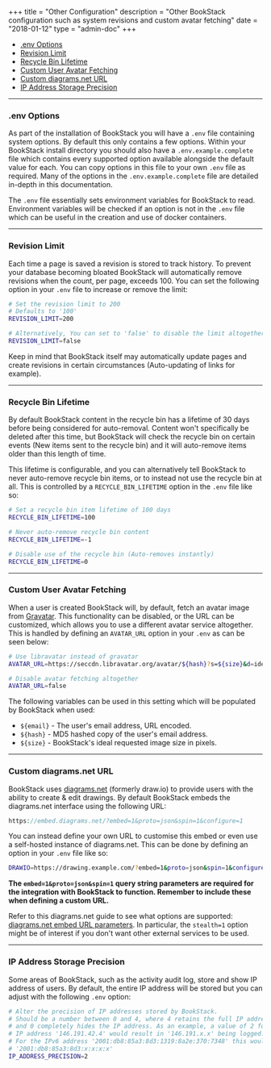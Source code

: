 +++
title = "Other Configuration"
description = "Other BookStack configuration such as system revisions and custom avatar fetching"
date = "2018-01-12"
type = "admin-doc"
+++


* [.env Options](#env-options)
* [Revision Limit](#revision-limit)
* [Recycle Bin Lifetime](#recycle-bin-lifetime )
* [Custom User Avatar Fetching](#custom-user-avatar-fetching)
* [Custom diagrams.net URL](#custom-diagramsnet-url)
* [IP Address Storage Precision](#ip-address-storage-precision)

---

### .env Options

As part of the installation of BookStack you will have a `.env` file containing system options. By default this only contains a few options.
Within your BookStack install directory you should also have a `.env.example.complete` file which contains every supported option available alongside the default value for each.
You can copy options in this file to your own `.env` file as required. Many of the options in the `.env.example.complete` file are detailed in-depth in this documentation.

The `.env` file essentially sets environment variables for BookStack to read. Environment variables will be checked if an option is not in the `.env` file which can be useful
in the creation and use of docker containers.

---

### Revision Limit

Each time a page is saved a revision is stored to track history. To prevent your database becoming bloated BookStack will automatically remove revisions when the count, per page, exceeds 100. You can set the following option in your `.env` file to increase or remove the limit:

```bash
# Set the revision limit to 200
# Defaults to '100'
REVISION_LIMIT=200

# Alternatively, You can set to 'false' to disable the limit altogether.
REVISION_LIMIT=false
```

Keep in mind that BookStack itself may automatically update pages and create revisions in certain circumstances (Auto-updating of links for example).

---

### Recycle Bin Lifetime

By default BookStack content in the recycle bin has a lifetime of 30 days before being considered for auto-removal.
Content won't specifically be deleted after this time, but BookStack will check the recycle bin on certain events 
(New items sent to the recycle bin) and it will auto-remove items older than this length of time.

This lifetime is configurable, and you can alternatively tell BookStack to never auto-remove recycle bin items, 
or to instead not use the recycle bin at all. This is controlled by a `RECYCLE_BIN_LIFETIME` option in the `.env` file like so:

```bash
# Set a recycle bin item lifetime of 100 days
RECYCLE_BIN_LIFETIME=100

# Never auto-remove recycle bin content
RECYCLE_BIN_LIFETIME=-1

# Disable use of the recycle bin (Auto-removes instantly)
RECYCLE_BIN_LIFETIME=0
```

---

### Custom User Avatar Fetching

When a user is created BookStack will, by default, fetch an avatar image from [Gravatar](https://en.gravatar.com/).
This functionality can be disabled, or the URL can be customized, which allows you to use a different avatar service altogether.
This is handled by defining an `AVATAR_URL` option in your `.env` as can be seen below:

```bash
# Use libravatar instead of gravatar
AVATAR_URL=https://seccdn.libravatar.org/avatar/${hash}?s=${size}&d=identicon

# Disable avatar fetching altogether
AVATAR_URL=false
```

The following variables can be used in this setting which will be populated by BookStack when used:

* `${email}` - The user's email address, URL encoded.
* `${hash}` - MD5 hashed copy of the user's email address.
* `${size}` - BookStack's ideal requested image size in pixels.

---

### Custom diagrams.net URL

BookStack uses [diagrams.net](https://www.diagrams.net/) (formerly draw.io) to provide users with the ability to create & edit drawings.
By default BookStack embeds the diagrams.net interface using the following URL:

```php
https://embed.diagrams.net/?embed=1&proto=json&spin=1&configure=1
```

You can instead define your own URL to customise this embed or even use a self-hosted
instance of diagrams.net. This can be done by defining an option in your `.env` file like so:

```bash
DRAWIO=https://drawing.example.com/?embed=1&proto=json&spin=1&configure=1
```

**The `embed=1&proto=json&spin=1` query string parameters are required for the integration with BookStack to function. Remember to include these when defining a custom URL.**

Refer to this diagrams.net guide to see what options are supported: [diagrams.net embed URL parameters](https://www.diagrams.net/doc/faq/supported-url-parameters). In particular, the `stealth=1` option might be of interest if you 
don't want other external services to be used. 

---

### IP Address Storage Precision

Some areas of BookStack, such as the activity audit log, store and show IP address of users.
By default, the entire IP address will be stored but you can adjust with the following `.env` option:

```bash
# Alter the precision of IP addresses stored by BookStack.
# Should be a number between 0 and 4, where 4 retains the full IP address
# and 0 completely hides the IP address. As an example, a value of 2 for the
# IP address '146.191.42.4' would result in '146.191.x.x' being logged.
# For the IPv6 address '2001:db8:85a3:8d3:1319:8a2e:370:7348' this would result as:
# '2001:db8:85a3:8d3:x:x:x:x'
IP_ADDRESS_PRECISION=2
```
